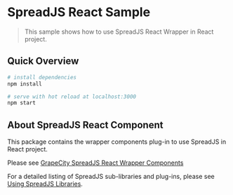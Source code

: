 # SpreadJS React Sample

>This sample shows how to use SpreadJS React Wrapper in React project.

## Quick Overview

``` bash
# install dependencies
npm install

# serve with hot reload at localhost:3000
npm start
```

## About SpreadJS React Component

This package contains the wrapper components plug-in to use SpreadJS in React project.

Please see [GrapeCity SpreadJS React Wrapper Components](https://www.npmjs.com/package/@grapecity/spread-sheets-react)

For a detailed listing of SpreadJS sub-libraries and plug-ins, please see [Using SpreadJS Libraries](http://help.grapecity.com/spread/SpreadSheets11/webframe.html#UsingSpread.SheetswithReact.html).